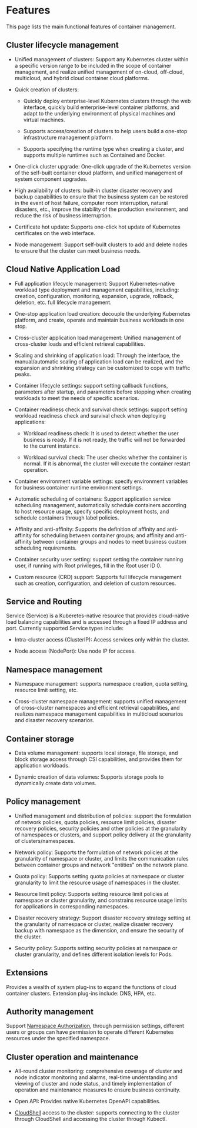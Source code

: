 # Features

This page lists the main functional features of container management.

## Cluster lifecycle management

- Unified management of clusters: Support any Kubernetes cluster within a specific version range to be included in the scope of container management, and realize unified management of on-cloud, off-cloud, multicloud, and hybrid cloud container cloud platforms.

- Quick creation of clusters:

    - Quickly deploy enterprise-level Kubernetes clusters through the web interface, quickly build enterprise-level container platforms, and adapt to the underlying environment of physical machines and virtual machines.

    - Supports access/creation of clusters to help users build a one-stop infrastructure management platform.
    
    - Supports specifying the runtime type when creating a cluster, and supports multiple runtimes such as Contained and Docker.

- One-click cluster upgrade: One-click upgrade of the Kubernetes version of the self-built container cloud platform, and unified management of system component upgrades.

- High availability of clusters: built-in cluster disaster recovery and backup capabilities to ensure that the business system can be restored in the event of host failure, computer room interruption, natural disasters, etc., improve the stability of the production environment, and reduce the risk of business interruption.

- Certificate hot update: Supports one-click hot update of Kubernetes certificates on the web interface.

- Node management: Support self-built clusters to add and delete nodes to ensure that the cluster can meet business needs.

## Cloud Native Application Load

- Full application lifecycle management: Support Kubernetes-native workload type deployment and management capabilities, including: creation, configuration, monitoring, expansion, upgrade, rollback, deletion, etc. full lifecycle management.

- One-stop application load creation: decouple the underlying Kubernetes platform, and create, operate and maintain business workloads in one stop.

- Cross-cluster application load management: Unified management of cross-cluster loads and efficient retrieval capabilities.

- Scaling and shrinking of application load: Through the interface, the manual/automatic scaling of application load can be realized, and the expansion and shrinking strategy can be customized to cope with traffic peaks.

- Container lifecycle settings: support setting callback functions, parameters after startup, and parameters before stopping when creating workloads to meet the needs of specific scenarios.

- Container readiness check and survival check settings: support setting workload readiness check and survival check when deploying applications:

    - Workload readiness check: It is used to detect whether the user business is ready. If it is not ready, the traffic will not be forwarded to the current instance.

    - Workload survival check: The user checks whether the container is normal. If it is abnormal, the cluster will execute the container restart operation.

- Container environment variable settings: specify environment variables for business container runtime environment settings.

- Automatic scheduling of containers: Support application service scheduling management, automatically schedule containers according to host resource usage, specify specific deployment hosts, and schedule containers through label policies.

- Affinity and anti-affinity: Supports the definition of affinity and anti-affinity for scheduling between container groups; and affinity and anti-affinity between container groups and nodes to meet business custom scheduling requirements.

- Container security user setting: support setting the container running user, if running with Root privileges, fill in the Root user ID 0.

- Custom resource (CRD) support: Supports full lifecycle management such as creation, configuration, and deletion of custom resources.

## Service and Routing

Service (Service) is a Kuberetes-native resource that provides cloud-native load balancing capabilities and is accessed through a fixed IP address and port. Currently supported Service types include:

- Intra-cluster access (ClusterIP): Access services only within the cluster.

- Node access (NodePort): Use node IP for access.

## Namespace management

- Namespace management: supports namespace creation, quota setting, resource limit setting, etc.

- Cross-cluster namespace management: supports unified management of cross-cluster namespaces and efficient retrieval capabilities, and realizes namespace management capabilities in multicloud scenarios and disaster recovery scenarios.

## Container storage

- Data volume management: supports local storage, file storage, and block storage access through CSI capabilities, and provides them for application workloads.

- Dynamic creation of data volumes: Supports storage pools to dynamically create data volumes.

## Policy management

- Unified management and distribution of policies: support the formulation of network policies, quota policies, resource limit policies, disaster recovery policies, security policies and other policies at the granularity of namespaces or clusters, and support policy delivery at the granularity of clusters/namespaces.

- Network policy: Supports the formulation of network policies at the granularity of namespace or cluster, and limits the communication rules between container groups and network "entities" on the network plane.

- Quota policy: Supports setting quota policies at namespace or cluster granularity to limit the resource usage of namespaces in the cluster.

- Resource limit policy: Supports setting resource limit policies at namespace or cluster granularity, and constrains resource usage limits for applications in corresponding namespaces.

- Disaster recovery strategy: Support disaster recovery strategy setting at the granularity of namespace or cluster, realize disaster recovery backup with namespace as the dimension, and ensure the security of the cluster.

- Security policy: Supports setting security policies at namespace or cluster granularity, and defines different isolation levels for Pods.

## Extensions

Provides a wealth of system plug-ins to expand the functions of cloud container clusters. Extension plug-ins include: DNS, HPA, etc.

## Authority management

Support [Namespace Authorization](../07UserGuide/Permissions/Cluster-NSAuth.md), through permission settings, different users or groups can have permission to operate different Kubernetes resources under the specified namespace.

## Cluster operation and maintenance

- All-round cluster monitoring: comprehensive coverage of cluster and node indicator monitoring and alarms, real-time understanding and viewing of cluster and node status, and timely implementation of operation and maintenance measures to ensure business continuity.

- Open API: Provides native Kubernetes OpenAPI capabilities.

- [CloudShell](../../community/cloudtty.md) access to the cluster: supports connecting to the cluster through CloudShell and accessing the cluster through Kubectl.
